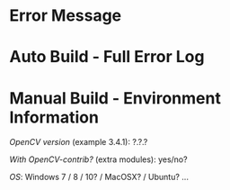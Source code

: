 <!--

IMPORTANT! Please read the issue template carefully before creating a new issue.

-->

<!--

If you are issue is not related to installing opencv4nodejs, go ahead deleting the following sections and describe your issue.

-->

# Error Message

<!--

If you are facing issues installing opencv4nodejs, please scroll through the terminal output of the build script and find the error message, causing the build to fail. Copy and paste the error message from your terminal into this section.

IMPORTANT! The following error summary messages do not help, please do not upload them here!

error code ELIFECYCLE
error errno 1
error <pkg> install: `node ./install.js`
error Exit status 1
error Failed at the <pkg> install script.
error This is probably not a problem with npm. There is likely additional logging output above.
verbose exit [ 1, true ]

npm ERR! code ELIFECYCLE
npm ERR! errno 1
npm ERR! <pkg> install: node-gyp rebuild
npm ERR! Exit status 1
npm ERR!
npm ERR! Failed at the <pkg> install script.
npm ERR! This is probably not a problem with npm. There is likely additional log

-->

# Auto Build - Full Error Log

<!--

If you are using the auto build feature (you did not explicitly set the OPENCV4NODEJS_DISABLE_AUTOBUILD flag) please copy and paste the full output of the build script from your terminal into a .txt file and upload the file here.

If you do not use the auto build feature, delete this section.

IMPORTANT! Do NOT upload any npm-debug.log files here, as they do not capture the required build error information. Build errors are thrown by the gyp process and not by npm.

-->

# Manual Build - Environment Information

<!--

If you not are using the auto build feature (you did explicitly set the OPENCV4NODEJS_DISABLE_AUTOBUILD flag) please fill in the following information.

If you are using the auto build feature, delete this section.

-->

*OpenCV version* (example 3.4.1): ?.?.?

*With OpenCV-contrib?* (extra modules): yes/no?

*OS*: Windows 7 / 8 / 10? / MacOSX? / Ubuntu? ...